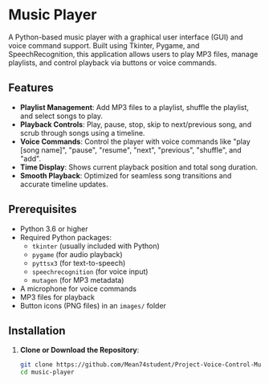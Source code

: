 # Music Player

A Python-based music player with a graphical user interface (GUI) and voice command support. Built using Tkinter, Pygame, and SpeechRecognition, this application allows users to play MP3 files, manage playlists, and control playback via buttons or voice commands.

## Features

- **Playlist Management**: Add MP3 files to a playlist, shuffle the playlist, and select songs to play.
- **Playback Controls**: Play, pause, stop, skip to next/previous song, and scrub through songs using a timeline.
- **Voice Commands**: Control the player with voice commands like "play [song name]", "pause", "resume", "next", "previous", "shuffle", and "add".
- **Time Display**: Shows current playback position and total song duration.
- **Smooth Playback**: Optimized for seamless song transitions and accurate timeline updates.

## Prerequisites

- Python 3.6 or higher
- Required Python packages:
  - `tkinter` (usually included with Python)
  - `pygame` (for audio playback)
  - `pyttsx3` (for text-to-speech)
  - `speechrecognition` (for voice input)
  - `mutagen` (for MP3 metadata)
- A microphone for voice commands
- MP3 files for playback
- Button icons (PNG files) in an `images/` folder

## Installation

1. **Clone or Download the Repository**:
   ```bash
   git clone https://github.com/Mean74student/Project-Voice-Control-Music-by-Python-M-K-L
   cd music-player